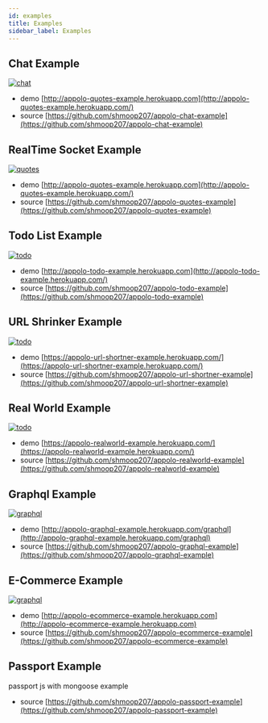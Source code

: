 ```yaml
---
id: examples
title: Examples
sidebar_label: Examples
---
```


## Chat Example
[![chat](/img/chat.png)](http://appolo-chat-example.herokuapp.com)
- demo [http://appolo-quotes-example.herokuapp.com](http://appolo-quotes-example.herokuapp.com/)
- source [https://github.com/shmoop207/appolo-chat-example](https://github.com/shmoop207/appolo-chat-example)

## RealTime Socket Example
[![quotes](/img/quotes.png)](http://appolo-quotes-example.herokuapp.com/)
- demo [http://appolo-quotes-example.herokuapp.com](http://appolo-quotes-example.herokuapp.com/)
- source [https://github.com/shmoop207/appolo-quotes-example](https://github.com/shmoop207/appolo-quotes-example)

## Todo List Example
[![todo](/img/todo.png)](http://appolo-todo-example.herokuapp.com/)
- demo [http://appolo-todo-example.herokuapp.com](http://appolo-todo-example.herokuapp.com/)
- source [https://github.com/shmoop207/appolo-todo-example](https://github.com/shmoop207/appolo-todo-example)

## URL Shrinker Example
[![todo](/img/appolo-url-shortner-example.png)](https://appolo-url-shortner-example.herokuapp.com/)
- demo [https://appolo-url-shortner-example.herokuapp.com/](https://appolo-url-shortner-example.herokuapp.com/)
- source [https://github.com/shmoop207/appolo-url-shortner-example](https://github.com/shmoop207/appolo-url-shortner-example)


## Real World Example
[![todo](/img/appolo-realworld-example.jpg)](https://appolo-realworld-example.herokuapp.com/)
- demo [https://appolo-realworld-example.herokuapp.com/](https://appolo-realworld-example.herokuapp.com/)
- source [https://github.com/shmoop207/appolo-realworld-example](https://github.com/shmoop207/appolo-realworld-example)


## Graphql Example
[![graphql](/img/graphql.jpg)](http://appolo-graphql-example.herokuapp.com/graphql)

- demo [http://appolo-graphql-example.herokuapp.com/graphql](http://appolo-graphql-example.herokuapp.com/graphql)
- source [https://github.com/shmoop207/appolo-graphql-example](https://github.com/shmoop207/appolo-graphql-example)

## E-Commerce Example
[![graphql](/img/ecommerce-example.png)](http://appolo-graphql-example.herokuapp.com/graphql)

- demo [http://appolo-ecommerce-example.herokuapp.com](http://appolo-ecommerce-example.herokuapp.com)
- source [https://github.com/shmoop207/appolo-ecommerce-example](https://github.com/shmoop207/appolo-ecommerce-example)


## Passport Example
passport js with mongoose  example
- source [https://github.com/shmoop207/appolo-passport-example](https://github.com/shmoop207/appolo-passport-example)
